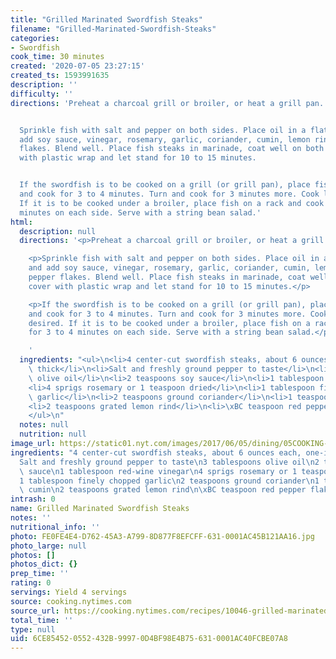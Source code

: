 ```yaml
---
title: "Grilled Marinated Swordfish Steaks"
filename: "Grilled-Marinated-Swordfish-Steaks"
categories:
- Swordfish
cook_time: 30 minutes
created: '2020-07-05 23:27:15'
created_ts: 1593991635
description: ''
difficulty: ''
directions: 'Preheat a charcoal grill or broiler, or heat a grill pan.


  Sprinkle fish with salt and pepper on both sides. Place oil in a flat dish, and
  add soy sauce, vinegar, rosemary, garlic, coriander, cumin, lemon rind and pepper
  flakes. Blend well. Place fish steaks in marinade, coat well on both sides, cover
  with plastic wrap and let stand for 10 to 15 minutes.


  If the swordfish is to be cooked on a grill (or grill pan), place fish on grill
  and cook for 3 to 4 minutes. Turn and cook for 3 minutes more. Cook longer if desired.
  If it is to be cooked under a broiler, place fish on a rack and cook for 3 to 4
  minutes on each side. Serve with a string bean salad.'
html:
  description: null
  directions: '<p>Preheat a charcoal grill or broiler, or heat a grill pan.</p>

    <p>Sprinkle fish with salt and pepper on both sides. Place oil in a flat dish,
    and add soy sauce, vinegar, rosemary, garlic, coriander, cumin, lemon rind and
    pepper flakes. Blend well. Place fish steaks in marinade, coat well on both sides,
    cover with plastic wrap and let stand for 10 to 15 minutes.</p>

    <p>If the swordfish is to be cooked on a grill (or grill pan), place fish on grill
    and cook for 3 to 4 minutes. Turn and cook for 3 minutes more. Cook longer if
    desired. If it is to be cooked under a broiler, place fish on a rack and cook
    for 3 to 4 minutes on each side. Serve with a string bean salad.</p>

    '
  ingredients: "<ul>\n<li>4 center-cut swordfish steaks, about 6 ounces each, one-inch\
    \ thick</li>\n<li>Salt and freshly ground pepper to taste</li>\n<li>3 tablespoons\
    \ olive oil</li>\n<li>2 teaspoons soy sauce</li>\n<li>1 tablespoon red-wine vinegar</li>\n\
    <li>4 sprigs rosemary or 1 teaspoon dried</li>\n<li>1 tablespoon finely chopped\
    \ garlic</li>\n<li>2 teaspoons ground coriander</li>\n<li>1 teaspoon ground cumin</li>\n\
    <li>2 teaspoons grated lemon rind</li>\n<li>\xBC teaspoon red pepper flakes</li>\n\
    </ul>\n"
  notes: null
  nutrition: null
image_url: https://static01.nyt.com/images/2017/06/05/dining/05COOKING-SWORDFISH-STEAKS2/05COOKING-SWORDFISH-STEAKS2-articleLarge.jpg
ingredients: "4 center-cut swordfish steaks, about 6 ounces each, one-inch thick\n\
  Salt and freshly ground pepper to taste\n3 tablespoons olive oil\n2 teaspoons soy\
  \ sauce\n1 tablespoon red-wine vinegar\n4 sprigs rosemary or 1 teaspoon dried\n\
  1 tablespoon finely chopped garlic\n2 teaspoons ground coriander\n1 teaspoon ground\
  \ cumin\n2 teaspoons grated lemon rind\n\xBC teaspoon red pepper flakes"
intrash: 0
name: Grilled Marinated Swordfish Steaks
notes: ''
nutritional_info: ''
photo: FE0FE4E4-D762-45A3-A799-8D877F8EFCFF-631-0001AC45B121AA16.jpg
photo_large: null
photos: []
photos_dict: {}
prep_time: ''
rating: 0
servings: Yield 4 servings
source: cooking.nytimes.com
source_url: https://cooking.nytimes.com/recipes/10046-grilled-marinated-swordfish-steaks?action=click&module=Global%20Search%20Recipe%20Card&pgType=search&rank=2
total_time: ''
type: null
uid: 6CE85452-0552-432B-9997-0D4BF98E4B75-631-0001AC40FCBE07A8
---
```


